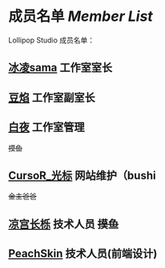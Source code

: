 # 成员名单 *Member List*
Lollipop Studio 成员名单：
## [冰凌sama](/guide/member/binglingsama) 工作室室长
## [豆焰](/guide/member/beanflame) 工作室副室长 
## [白夜](/guide/member/whitenight) 工作室管理   
~~摸鱼~~
## [CursoR_光标](/guide/member/cursor) 网站维护（bushi   
~~金主爸爸~~
## [凉宫长栎](/guide/member/konara) 技术人员 ~~摸鱼~~
## [PeachSkin](/guide/member/peachskin) 技术人员(前端设计)


<!-- 
火煤工作室？
火药工作室？ 最顶 最大 最巨

火药飞速工作室： （2KNO3+S+3C--点燃-→K2S+N2↑+3CO2↑工作室） 有内群 
    
    成员名单：
        室长：豆焰
        副室长：冰凌 
        技术人员：peachskin（桃子皮）
        技术人员：白夜

        
    这是游戏开发
    游戏：
        数字棋
        六角柱数据世界
        数据棋


棒棒糖工作室：  棒棒糖非常好，热爱 二次元 + mc 

    成员名单：
        冰凌sama 工作室室长
        豆焰 工作室室长
        白夜 工作室副室长
        凉宫长栎 技术人员
        零 技术人员
        peachskin桃子皮 技术人员
    



    自学超快乐 
    摸鱼超快乐 
    
    室长：冰凌
    副室长：豆焰
    摸鱼:凉宫长栎

    

    热爱mc + 二次元
    mod和插件什么等.....
    当然还代做(恰饭)website、QQbot 、discord bot等

    mod：
        SCP:AfterTheEND √

   插件：


   二次元：
        没有









-->